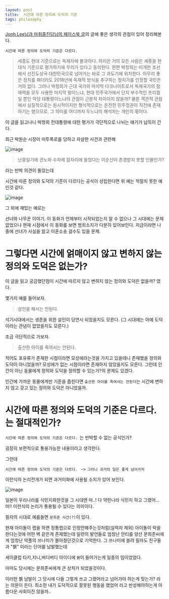 ```yaml
---
layout: post
title:  시간에 따른 정의와 도덕의 기준
tags: philosophy
---
```


[Jonh Lee님과 마취중진담님의 페이스북 글]의 글에 좋은 생각의 관점이 있어 정리해본다.


`시간에 따른 정의와 도덕의 기준은 다르다.`

> 세종도 현대 기준으로는 독재자에 불과하다. 하지만 거의 모든 사람은 세종을 현대식 기준으로 평가하기에 무리가 있다고 동의한다. 한편 박정희는 미개한 조선에서 선진도상국 대한민국으로 넘어가는 바로 그 과도기에 위치한다. 아무리 좋은 정치를 펴더라도 2018년에 독재적 방식을 추구하는 정치가를 인정할 국민은 거의 없다. 그러나 박정희가 근대 국가의 마지막 다크나이트로서 독재국가의 잠재력을 모두 사용한 마지막 왕이느냐, 현대 민주국가에서 단지 부수적인 프리퀄일 뿐인 악당 대통령이느냐의 관점이 근본적 차이이지 않을까? 물론 객관적 관점에서 실질적으로는 원시적이지만 형식적으로는 온전한 민주정권이 직전에 존재하기는 했으므로, 그 의미를 어디까지 두느냐의 해석차는 개인의 몫이다.


이 글을 읽고나니 박정희 전대통령에 대한 평가가 극단적으로 나뉘는 얘기가 납득이 간다.

최근 박원순 시장이 미투폭로를 당하고 자살한 사건과 관련해 

![image](https://user-images.githubusercontent.com/4640346/87239839-a9979c00-c44e-11ea-99f0-52905d6ec4bb.png)

> 난중일기에 관노와 수차례 잠자리에 들었다는 이순신이 존경받지 못할 인물인가?

라는 반박 의견이 돌았는데

시간에 따른 정의와 도덕의 기준이 다르다는 공식이 성립한다면 위 예는 적절치 못한 예인것 같다.

![image](https://user-images.githubusercontent.com/4640346/87239870-f2e7eb80-c44e-11ea-8add-dbf8499f074f.png)


그 외에 재밌는 예로는

선녀와 나무꾼 이야기.
이 동화가 언제부터 시작되었는지 알 수 없으나 그 시대에는 문제 없었으나
현재 시점에서 이 동화를 보면 범죄소지가 다분히 있어보인다. 
지금이라면 나중에 선녀가 사실을 알고 이혼소송 걸수도 있을 문제.


# 그렇다면 시간에 얽매이지 않고 변하지 않는 정의와 도덕은 없는가?

이 글을 읽고 궁금했던점이 시간에 따르지 않고 변하지 않는 정의와 도덕은 없을까? 였다.

몇가지 예를 들어보자.

> 살인을 해서는 안된다.

석기시대에서는 생존을 위한 살인이 당연시 되었을지도 모른다. (그 시대에는 아예 도덕이라는 관념이 없었을지도 모른다.)

조금 극단적으로 가보자.

> 출산한 아이를 죽여서는 안된다.

적어도 포유류가 존재한 시점이라면 모성애라는것을 가지고 있을테니 존재했을 정의와 도덕이 아니었을까?
모성애가 없는 시점이라면 존재하지 않았을지도 모른다. 
그런데 인간이 아닌 동물에게 정의와 도덕을 정의할 수 있는가?의 문제도 있겠다.

인간에 가까운 동물에게만 기준을 좁힌다면 `출산한 아이를 죽여서는 안된다`는 
시간에 변하지 않고 갖고 있는 정의와 도덕은 아니었을까.


# 시간에 따른 정의와 도덕의 기준은 다르다. 는 절대적인가?

`시간에 따른 정의와 도덕의 기준은 다르다. `는 반박할 수 없는 공식인가?

굉장히 보편적으로 통용가능한 내용이라고 생각한다.

그런데

`시간에 따른 정의와 도덕의 기준은 다르다. ` -> `그러니 과거의 일은 좋게 넘어가자`

이런식의 논리전개가 되면 과거미화에 사용될 소지가 있어 보인다.

![image](https://user-images.githubusercontent.com/4640346/87239763-cf707100-c44d-11ea-8f8f-eed723df9fc7.png)

일본이 우리나라를 식민지화한것을  그 시대엔 마..! 다 약한나라 식민지 하고 그랬어...마!!
이런식의 논리가 통용될 수 있다는 의미이다.

필자의 시대로 예를들면 `문희준 사건(?)`이 있다.

현재 아이돌이 랩을 하면 정통랩으로 인정안해주는것처럼(실력자 제외) 
아이돌이 락을 한다는것에 어떤 벽 같은게 존재했는데 일련의 발언들로 엄청난 안티를 양산
문희준씨에게 엄청난 악플의 쓰나미가 몰아쳤던것으로 기억한다.
그 쓰나미에 쓸려 필자도 친구들과 "뷁" 이라는 단어를 남발했는데

세이클럽 타키,지니,버디버디 아이디에 `뷁`이 들어가는게 일종의 밈이었었다.

아마도 당시에는 문희준씨에게 큰 상처가 되었을것이다.

이러한 뷁 남발이 그 당시에 다들 그렇게 쓰고 그랬어라고 넘어가야 하는게 맞는가? 라는 의문이 든다.
최소한 내가 도덕적으로 잘못된 행동을 했었어 라고 반성해야하는게 아름다운 사회이진 않을까..


[Jonh Lee님과 마취중진담님의 페이스북 글]: https://www.facebook.com/pluripotency/posts/3370580993005841
[내 자식 살리기 위해 혈연의 새끼를 죽이는 동물]: https://www.asiae.co.kr/article/2019072415171942706
